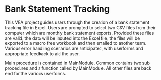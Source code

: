 # Bank Statement Tracking

This VBA project guides users through the creation of a bank statement tracking file in Excel. Users are prompted to select two CSV files from their computer which are monthly bank statement exports. Provided these files are valid, the data will be inputed into the Excel file, the files will be exported to a macro free workbook and then emailed to another team. Various error handling scenarios are anticipated, with userforms and appropriate feedback to aid the user.

Main procedure is contained in MainModule. Common contains two sub procedures and a function called by MainModule. All other files are back end for the various userforms.
